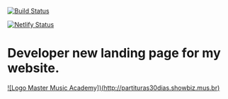 [![Build Status](https://travis-ci.org/marviorocha/ebook-partituras-30-dias.svg?branch=master)](https://travis-ci.org/marviorocha/ebook-partituras-30-dias)

[![Netlify Status](https://api.netlify.com/api/v1/badges/dc7c03f5-9d51-4b5e-8013-4f2dfdf38b2a/deploy-status)](https://app.netlify.com/sites/partituras30dias/deploys)

# Developer new landing page for my website.

[![Logo Master Music Academy])(http://partituras30dias.showbiz.mus.br)](/images/logo.png)

